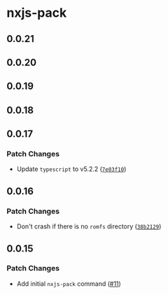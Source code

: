 # nxjs-pack

## 0.0.21

## 0.0.20

## 0.0.19

## 0.0.18

## 0.0.17

### Patch Changes

- Update `typescript` to v5.2.2 ([`7e03f10`](https://github.com/TooTallNate/nx.js/commit/7e03f10787a30087d40509fef563c1349bb9b860))

## 0.0.16

### Patch Changes

- Don't crash if there is no `romfs` directory ([`38b2129`](https://github.com/TooTallNate/nx.js/commit/38b212947896d0acf9d9bcaaf697bf9eb1a0858d))

## 0.0.15

### Patch Changes

- Add initial `nxjs-pack` command ([#11](https://github.com/TooTallNate/nx.js/pull/11))
